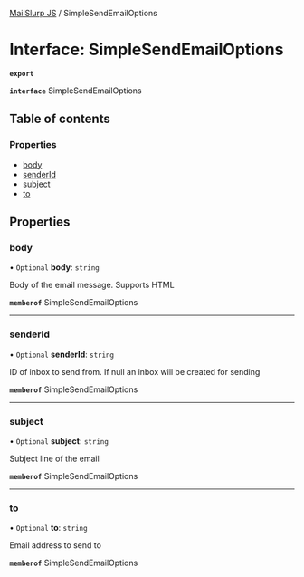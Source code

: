 [MailSlurp JS](../README.md) / SimpleSendEmailOptions

# Interface: SimpleSendEmailOptions

**`export`**

**`interface`** SimpleSendEmailOptions

## Table of contents

### Properties

- [body](SimpleSendEmailOptions.md#body)
- [senderId](SimpleSendEmailOptions.md#senderid)
- [subject](SimpleSendEmailOptions.md#subject)
- [to](SimpleSendEmailOptions.md#to)

## Properties

### body

• `Optional` **body**: `string`

Body of the email message. Supports HTML

**`memberof`** SimpleSendEmailOptions

___

### senderId

• `Optional` **senderId**: `string`

ID of inbox to send from. If null an inbox will be created for sending

**`memberof`** SimpleSendEmailOptions

___

### subject

• `Optional` **subject**: `string`

Subject line of the email

**`memberof`** SimpleSendEmailOptions

___

### to

• `Optional` **to**: `string`

Email address to send to

**`memberof`** SimpleSendEmailOptions
